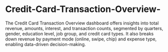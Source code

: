 # Credit-Card-Transaction-Overview-
The Credit Card Transaction Overview dashboard offers insights into total revenue, amounts, interest, and transaction counts, segmented by quarters, gender, education level, job group, and credit card types. It also breaks down revenue by payment mode (online, swipe, chip) and expense type, enabling data-driven decision-making.
